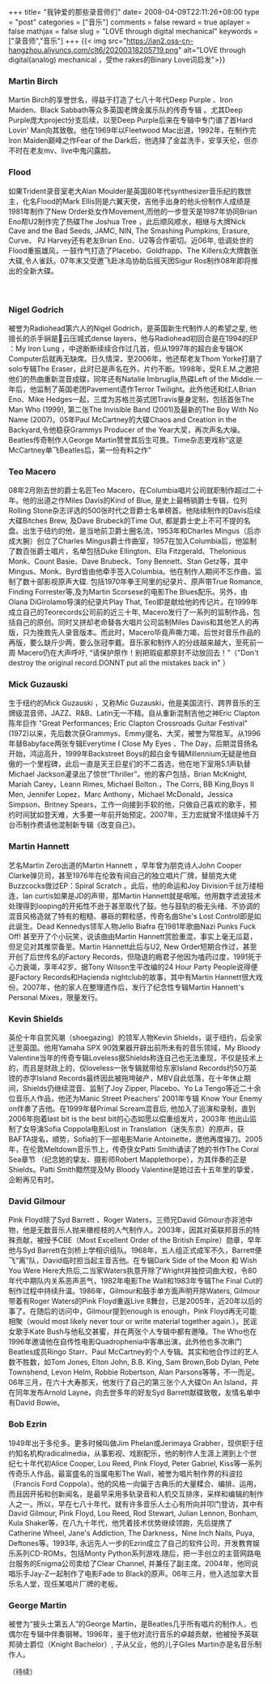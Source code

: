 +++
title= "我钟爱的那些录音师们"
date= 2008-04-09T22:11:26+08:00
type = "post"
categories = ["音乐"]
comments = false
reward = true
aplayer = false
mathjax = false
slug = "LOVE through digital mechanical"
keywords = ["录音师","音乐"]
+++
{{< img src="https://ian2.oss-cn-hangzhou.aliyuncs.com/clt6/20200318205719.png" alt="LOVE through digital(analog) mechanical ，受the rakes的Binary Love词启发">}}

### Martin Birch

Martin Birch的享誉世名，得益于打造了七八十年代Deep Purple 、Iron Maiden、Black Sabbath等众多英国老牌金属乐队的传奇专辑 。尤其Deep Purple庞大project分支后续，以至Deep Purple后来在专辑中专门谱了首Hard Lovin' Man向其致敬。他在1969年以Fleetwood Mac出道，1992年，在制作完Iron Maiden巅峰之作Fear of the Dark后，他选择了金盆洗手，安享天伦，但亦不时在老友mv、live中鬼闪露脸。

### Flood

如果Trident录音室老大Alan Moulder是英国80年代synthesizer音乐纪的救世主，化名Flood的Mark Ellis则是六翼天使，吉他手出身的他头份制作人成绩是1981年制作了New Order处女作Movement,而他的一步登天是1987年协同Brian Eno帮U2制作完了热碟The Joshua Tree ，此后顺风顺水，相继与大牌Nick Cave and the Bad Seeds, JAMC, NIN, The Smashing Pumpkins, Erasure, Curve、 PJ Harvey还有老友Brian Eno、U2等合作密切。近06年, 低调处世的Flood重振雄风，一鼓作气打造了Placebo、Goldfrapp、The Killers众大牌数张大碟,令人雀跃。07年末又受邀飞赴冰岛协助后摇天团Sigur Ros制作08年即将推出的全新大碟。
<!--more-->　　　

### Nigel Godrich

被誉为Radiohead第六人的Nigel Godrich，是英国新生代制作人的希望之星, 他擅长的杀手锏是云压城式dense layers，他与Radiohead初回合是在1994的EP ：My Iron Lung ，中途断断续续合作过几首，但从1997年的超白金专辑OK Computer后就再无缺席。日久情深，至2006年，他还帮老友Thom Yorke打磨了solo专辑The Eraser，此时已是声名在外，片约不断。1998年，受R.E.M.之邀把他们的热曲重新混音成碟，同年还有Natalie Imbruglia,热碟Left of the Middle.一年后，他监制了英国老团Pavement遗作Terror Twilight。此外他还和红人Brian Eno、Mike Hedges一起，三度为苏格兰英式团Travis量身定制，包括首张The Man Who (1999), 第二张The Invisible Band (2001)及最新的The Boy With No Name (2007)。05年Paul McCartney的大碟Chaos and Creation in the Backyard,令他稳获Grammys Producer of the Year大奖，再次声名大噪。Beatles传奇制作人George Martin赞誉其后生可畏。Time杂志更戏称“这是McCartney单飞Beatles后，第一份有料之作”

### Teo Macero

08年2月刚去世的爵士名匠Teo Macero，在Columbia唱片公司就职制作超过二十年。他的出道之作Miles Davis的Kind of Blue, 是史上最畅销爵士专辑，位列Rolling Stone杂志评选的500张时代之音爵士名单榜首。他陆续制作的Davis后续大碟Bitches Brew, 及Dave Brubeck的Time Out, 都是爵士史上不可不提的名盘。出生于纽约的他，是当地前卫爵士圈名流，1953年和Charles Mingus（后亦成大腕）创立了Charles Mingus爵士作曲室，1957在加入Columbia后，他监制了数百张爵士唱片，名单包括Duke Ellington、Ella Fitzgerald、Thelonious Monk、Count Basie、Dave Brubeck、Tony Bennett、Stan Getz等，其中Mingus、Monk、Byrd皆由他牵手签入Columbia。他在制作人期间不忘作曲，监制了数十部影视原声大碟. 包括1970年拳王阿里的纪录片、原声带True Romance, Finding Forrester等,及为Martin Scorsese的电影The Blues配乐。另外，由Olana DiGirolamo导演的纪录片Play That, Teo即是献给他的传记片。在1999年成立自己的Teorecords公司前的近三十年, Macero发行了一系列的监制作品，包括自己的原创。同时又拼却老命替各大唱片公司监制Miles Davis和其他艺人的再版，只为挽救先人录音版本。而此时，Macero毕竟声嘶力竭，后世对音乐作品的再版，要么缺斤少两，要么张冠李戴。音乐家和制作人的分歧越来越大，至死前一周 Macero仍在大声呼吁, “请保护原作！别把瑕疵都原封不动放回去！”（"Don't destroy the original record.DONNT put all the mistakes back in" ）

### Mick Guzauski

生于纽约的Mick Guzauski ，又称Mic Guzauski，他是美国流行、跨界音乐的王牌级混音师，JAZZ、R&B、Latin无一不精。自从重新混制吉他之神Eric Clapton陈年巨作 "Great Performances; Eric Clapton Crossroads Guitar Festival" (1972)以来，先后数次获Grammys、Emmy提名、大奖，被誉为常胜军。从1996年替Babyface两张专辑Everytime I Close My Eyes 、The Day，后期混音扬名开始，鸿运高升，1999年Backstreet Boys的超白金专辑Millennium无疑是他自傲的一个里程碑，此后一直是天王巨星们的不二首选，他在地下室用5.1声轨替Michael Jackson灌录出了惊世“Thriller”。他的客户包括，Brian McKnight, Mariah Carey，Leann Rimes, Michael Bolton.，The Corrs, BB King,Boys II Men, Jennifer Lopez，Marc Anthony，Michael McDonald，Jessica Simpson、Britney Spears，工作一向接到手软的他，只做自己喜欢的歌手，预约时间犹如登天难，大多要一年前开始预定。2007年，王力宏就曾不惜烧掉千万台币制作费请他混制新专辑《改变自己》。

### Martin Hannett

艺名Martin Zero出道的Martin Hannett ，早年曾为朋克诗人John Cooper Clarke弹贝司，甚至1976年在伦敦有间自己的独立唱片厂牌，替朋克大佬Buzzcocks做过EP：Spiral Scratch 。此后，他的命运和Joy Division千丝万缕相连，Ian curtis如果是JD的声带，那Martin Hannett就是咽喉。他用数字滤波技术处理得到looping的开拓性不逊于甚至取代了鼓。他与鼓轨的极无头绪、不协调的混音风格造就了特有的粗糙、暴砾的颗粒感，传奇名曲She's Lost Control即是如此诞生。Dead Kennedys领军人物Jello Biafra 在1981年歌曲Nazi Punks Fuck Off! 甚至开了个小玩笑，说该曲由Martin Hannett赏脸重混，事实上毫无瓜葛，但足见对其推崇备至。Martin Hannett此后与U2, New Order短期合作过，甚至开创了后世传名的Factory Records，但隐退的瘾君子他因为嗑药过度，1991死于心力衰竭，享年42岁。据Tony Wilson生平改编的24 Hour Party People说得便是Factory Records和Haçienda nightclub的故事，其中有Martin Hannett很大戏份。2007年，他的家人在整理遗作后，发行了纪念性专辑Martin Hannett's Personal Mixes，限量发行。

### Kevin Shields

英伦十年自赏风潮（shoegazing）的领军人物Kevin Shields，诞于纽约，后全家迁至英国。他用Yamaha SPX 90效果器开辟出前所未有的音乐领域，My Bloody Valentine当年的传奇专辑Loveless据Shields称连自己也无法重现，不仅是技术上的，而且是财政上的，仅loveless一张专辑就带给东家Island Records约50万英镑的赤字Island Records最终因此被拖垮破产，MBV自此低落，在十年休止期间，Shields仍继续混音、监制了Joy Zipper, Placebo、Yo La Tengo等近二十余位音乐人作品，他还为Manic Street Preachers' 2001年专辑 Know Your Enemy on伴奏了吉他。在1999年替Primal Scream混音后, 他加入了巡演和录制，直到2006年抱着last bit is the best bit的心态如愿以偿重组发片，2003年 他出山监制了女导演Sofia Coppola电影Lost in Translation（迷失东京）的原声，获BAFTA提名，顺势，Sofia的下一部电影Marie Antoinette，邀他再度操刀。2005年，在伦敦Meltdown音乐节上，传奇侠女Patti Smith诵读了她的书作The Coral Sea章节 （纪念她的挚友、摄影师Robert Mapplethorpe），为其伴奏的正是Shields。Patti Smith黯然提及My Bloody Valentine是她过去十五年里的挚爱，企盼再见有时。

### David Gilmour

Pink Floyd除了Syd Barrett 、Roger Waters，三师兄David Gilmour亦非池中物，他是无数音乐人抛来橄榄枝的人气制作人。2003年，因其对英联邦音乐的特殊贡献，被授予CBE（Most Excellent Order of the British Empire）勋章，早年他与Syd Barrett在剑桥上学相识组队。1968年，五人组正式成军不久，Barrett便飞“离”队，David临时担当起主音吉他。在专辑Dark Side of the Moon 和 Wish You Were Here大热后,二当家Waters执意开除了Wright并独控词曲大权，令80年代中期队内关系恶声恶气，1982年电影The Wall和1983年专辑The Final Cut的制作过程中持续升温。1986年，Gilmour和鼓手单方面声明开除Waters, Gilmour带着有Roger Waters的Pink Floyd重返Live 8舞台，已是2005年，近20年以后的事了。在随后的访问中，Gilmour提到enough is enough，Pink Floyd再无可能相聚（would most likely never tour or write material together again.）。民谣女歌手Kate Bush与他私交甚蜜，并在两张个人专辑中都有邀嗓。The Who也在1996年邀请他在自传性电影Quadrophenia中客串出演，此外他也多次串门Beatles成员Ringo Starr、Paul McCartney的个人专辑。其实和他合作过的艺人数不胜数，如Tom Jones, Elton John, B.B. King, Sam Brown,Bob Dylan, Pete Townshend, Levon Helm, Robbie Robertson, Alan Parsons等等，不一而足。06年三月，在六十大寿那天，他发行了自己的第三张个人大碟On An Island，并在同年发布Arnold Layne，向去世多年的好友Syd Barrett献碟致敬，友情名单中有David Bowie。

### Bob Ezrin

1949年出于多伦多。更多时候叫做Jim Phelan或Jerimaya Grabher，现供职于纽约知名机构radicalmedia，从事影视、戏剧配乐，他的制作人生涯上溯到上个世纪七十年代初Alice Cooper, Lou Reed, Pink Floyd, Peter Gabriel, Kiss等一系列传奇乐人作品，最富盛名的当属电影The Wall，被誉为唱片制作界的科波拉（Francis Ford Coppola）。他的风格一向偏于古典乐的大量糅合、编排、运用，而且因开拓和创新闻名，是最早采用多轨录音和人机交互排序，采样和编辑的制作人之一。所以，早在七八十年代，就有许多音乐人士心有所向并叩门登访，其中有David Gilmour, Pink Floyd, Lou Reed, Rod Stewart, Julian Lennon, Bonham, Kula Shaker等，在八九十年代，他凭着技术优势继续领跑，先后提携了Catherine Wheel, Jane's Addiction, The Darkness，Nine Inch Nails, Puya, Deftones等。1993年, 永远先人一步的Ezrin成立了自己的软件公司，开发教育娱乐系列CD-ROMs，包括Monty Python系列游戏.随后，把一手创立的主营网路电台服务的Enigma公司卖给了Clear Channel, 并兼任了副主席。2004年，他同说唱乐手Jay-Z一起制作了电影Fade to Black的原声。06年三月，他入选加拿大音乐名人堂，现任某唱片厂牌的老板。

### George Martin
被誉为“披头士第五人”的George Martin，是Beatles几乎所有唱片的制作人，也偶尔在专辑中伴奏钢琴。1996年，鉴于他对流行音乐的卓越贡献，他被授予英联邦骑士爵位（Knight Bachelor）, 子从父业，他的儿子Giles Martin亦是名音乐制作人。

（待续）

